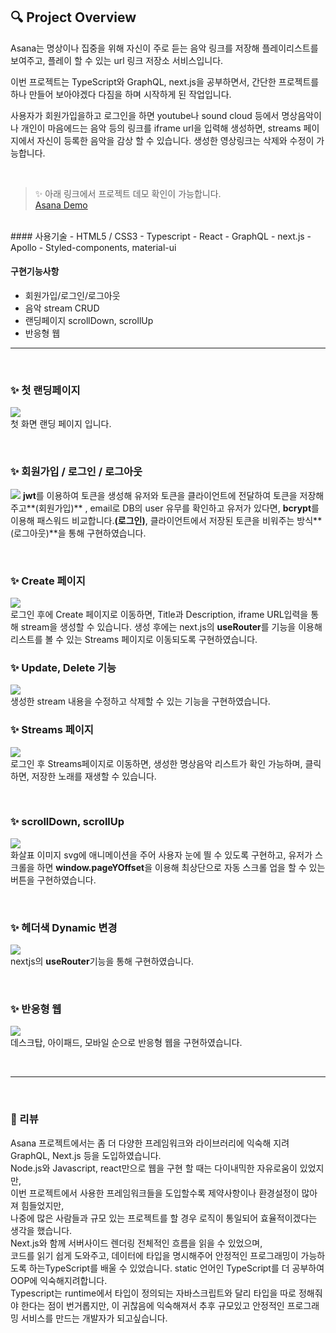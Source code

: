 ## 🔍 Project Overview

Asana는 명상이나 집중을 위해 자신이 주로 듣는 음악 링크를 저장해 플레이리스트를 보여주고, 플레이 할 수 있는 url 링크 저장소 서비스입니다.

이번 프로젝트는 TypeScript와 GraphQL, next.js을 공부하면서, 간단한 프로젝트를 하나 만들어 보아야겠다 다짐을 하며 시작하게 된 작업입니다.

사용자가 회원가입을하고 로그인을 하면 youtube나 sound cloud 등에서 명상음악이나 개인이 마음에드는 음악 등의 링크를 iframe url을 입력해 생성하면, 
streams 페이지에서 자신이 등록한 음악을 감상 할 수 있습니다.
생성한 영상링크는 삭제와 수정이 가능합니다.

<br />

>✨ 아래 링크에서 프로젝트 데모 확인이 가능합니다. <br />
[Asana Demo](https://asana-streams.herokuapp.com/)

<br />
#### 사용기술
- HTML5 / CSS3
- Typescript
- React
- GraphQL
- next.js
- Apollo
- Styled-components, material-ui

#### 구현기능사항
- 회원가입/로그인/로그아웃
- 음악 stream CRUD 
- 랜딩페이지 scrollDown, scrollUp
- 반응형 웹

<hr />
<br />

### ✨ 첫 랜딩페이지
![](https://images.velog.io/images/bbio3o/post/7bf83000-d3b1-4efb-bc7c-c5a137fd3c02/%E1%84%85%E1%85%A2%E1%86%AB%E1%84%83%E1%85%B5%E1%86%BC.gif)<br />
첫 화면 랜딩 페이지 입니다.

<br />

### ✨ 회원가입 / 로그인 / 로그아웃
![](https://images.velog.io/images/bbio3o/post/a657ec65-ad9b-474a-a082-1d69f2b6c380/%E1%84%85%E1%85%A9%E1%84%80%E1%85%B3%E1%84%8B%E1%85%B5%E1%86%AB.gif)
**jwt**를 이용하여 토큰을 생성해 유저와 토큰을 클라이언트에 전달하여 토큰을 저장해주고**(회원가입)** , email로 DB의 user 유무를 확인하고 유저가 있다면, **bcrypt**를 이용해 패스워드 비교합니다.**(로그인)**, 클라이언트에서 저장된 토큰을 비워주는 방식**(로그아웃)**을 통해 구현하였습니다.

<br />

### ✨ Create 페이지
![](https://images.velog.io/images/bbio3o/post/10974ef0-306a-4867-a050-b5e31642d1b0/Create.gif)
<br />
로그인 후에 Create 페이지로 이동하면, Title과 Description, iframe URL입력을 통해 stream을 생성할 수 있습니다. 생성 후에는 next.js의 **useRouter**를 기능을 이용해 리스트를 볼 수 있는 Streams 페이지로 이동되도록 구현하였습니다.


### ✨ Update, Delete 기능
![](https://images.velog.io/images/bbio3o/post/f1f465bb-0553-43de-919d-ba398303379e/%E1%84%89%E1%85%AE%E1%84%8C%E1%85%A5%E1%86%BC%E1%84%89%E1%85%A1%E1%86%A8%E1%84%8C%E1%85%A6.gif)
<br />
생성한 stream 내용을 수정하고 삭제할 수 있는 기능을 구현하였습니다.

### ✨ Streams 페이지
![](https://images.velog.io/images/bbio3o/post/bf9cd102-7b34-48fe-9f13-69cc3f17f35a/%E1%84%89%E1%85%B3%E1%84%90%E1%85%B3%E1%84%85%E1%85%B5%E1%86%B7.gif)
<br />
로그인 후 Streams페이지로 이동하면, 생성한 명상음악 리스트가 확인 가능하며, 클릭하면, 저장한 노래를 재생할 수 있습니다. 

<br />

### ✨ scrollDown, scrollUp
![](https://images.velog.io/images/bbio3o/post/0c93a55a-c813-4110-8caa-7faae13b1cc7/%E1%84%89%E1%85%B3%E1%84%8F%E1%85%B3%E1%84%85%E1%85%A9%E1%86%AF.gif)
<br />
화살표 이미지 svg에 애니메이션을 주어 사용자 눈에 띌 수 있도록 구현하고, 유저가 스크롤을 하면 **window.pageYOffset**을 이용해 최상단으로 자동 스크롤 업을 할 수 있는 버튼을 구현하였습니다.

<br />

### ✨ 헤더색 Dynamic 변경
![](https://images.velog.io/images/bbio3o/post/a5385517-95cb-49ee-b278-bfb737a7a0da/%E1%84%92%E1%85%A6%E1%84%83%E1%85%A5%E1%84%89%E1%85%A2%E1%86%A8.gif)
<br />
nextjs의 **useRouter**기능을 통해 구현하였습니다.

<br />

### ✨ 반응형 웹
![](https://images.velog.io/images/bbio3o/post/148c7eb3-ffde-4e21-a6a4-add237c1a900/%E1%84%87%E1%85%A1%E1%86%AB%E1%84%8B%E1%85%B3%E1%86%BC%E1%84%92%E1%85%A7%E1%86%BC.jpg)
<br />
데스크탑, 아이패드, 모바일 순으로 반응형 웹을 구현하였습니다.

<br />
<hr />
<br />

### 🌿 리뷰
Asana 프로젝트에서는 좀 더 다양한 프레임워크와 라이브러리에 익숙해 지려 GraphQL, Next.js 등을 도입하였습니다.<br />
Node.js와 Javascript, react만으로 웹을 구현 할 때는 다이내믹한 자유로움이 있었지만,<br />
이번 프로젝트에서 사용한 프레임워크들을 도입할수록 제약사항이나 환경설정이 많아져 힘들었지만,<br />
나중에 많은 사람들과 규모 있는 프로젝트를 할 경우 로직이 통일되어 효율적이겠다는 생각을 했습니다.<br />
Next.js와 함께 서버사이드 렌더링 전체적인 흐름을 읽을 수 있었으며,<br />
코드를 읽기 쉽게 도와주고, 데이터에 타입을 명시해주어 안정적인 프로그래밍이 가능하도록 하는TypeScript를 배울 수 있었습니다. static 언어인 TypeScript를 더 공부하여 OOP에 익숙해지려합니다.<br />
Typescript는 runtime에서 타입이 정의되는 자바스크립트와 달리 타입을 따로 정해줘야 한다는 점이 번거롭지만, 이 귀찮음에 익숙해져서 추후 규모있고 안정적인 프로그래밍 서비스를 만드는 개발자가 되고싶습니다.

